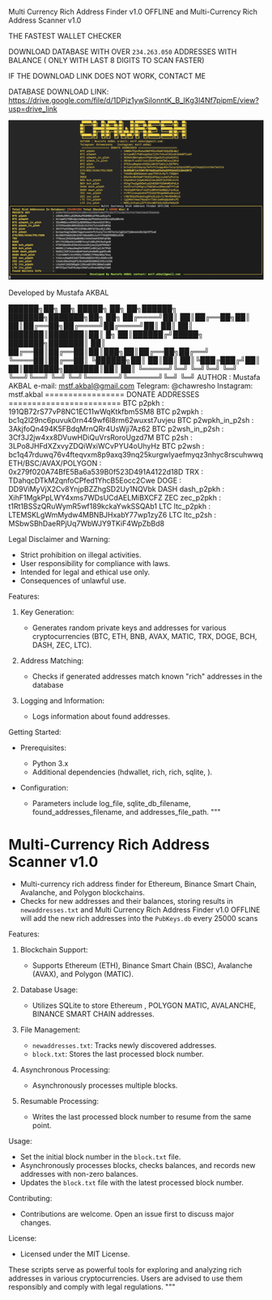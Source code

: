  Multi Currency Rich Address Finder v1.0 OFFLINE  and  Multi-Currency Rich Address Scanner v1.0 

 
THE FASTEST WALLET CHECKER


DOWNLOAD DATABASE WITH OVER `234.263.050`  ADDRESSES WITH BALANCE ( ONLY WITH LAST 8 DIGITS TO SCAN FASTER)

IF THE DOWNLOAD LINK DOES NOT WORK, CONTACT ME

DATABASE DOWNLOAD LINK: https://drive.google.com/file/d/1DPjz1ywSiIonntK_B_IKg3l4Nf7pipmE/view?usp=drive_link

![Alt text](https://github.com/chawresh/Multi-Currency-Rich-Address-Finder-v1.0/blob/fd81b6ff20e870f93960c13290684c81a3df0eef/screenshot.png)


Developed by Mustafa AKBAL 

  ██████╗██╗  ██╗ █████╗ ██╗    ██╗██████╗ ███████╗███████╗██╗  ██╗
 ██╔════╝██║  ██║██╔══██╗██║    ██║██╔══██╗██╔════╝██╔════╝██║  ██║
 ██║     ███████║███████║██║ █╗ ██║██████╔╝█████╗  ███████╗███████║
 ██║     ██╔══██║██╔══██║██║███╗██║██╔══██╗██╔══╝  ╚════██║██╔══██║
 ╚██████╗██║  ██║██║  ██║╚███╔███╔╝██║  ██║███████╗███████║██║  ██║
  ╚═════╝╚═╝  ╚═╝╚═╝  ╚═╝ ╚══╝╚══╝ ╚═╝  ╚═╝╚══════╝╚══════╝╚═╝  ╚═╝
 AUTHOR : Mustafa AKBAL e-mail: mstf.akbal@gmail.com 
 Telegram: @chawresho   Instagram: mstf.akbal
  ================= DONATE ADDRESSES ========================
 BTC p2pkh                : 191QB72rS77vP8NC1EC11wWqKtkfbm5SM8
 BTC p2wpkh               : bc1q2l29nc6puvuk0rn449wf6l8rm62wuxst7uvjeu
 BTC p2wpkh_in_p2sh       : 3AkjfoQn494K5FBdqMrnQRr4UsWji7Az62
 BTC p2wsh_in_p2sh        : 3Cf3J2jw4xx8DVuwHDiQuVrsRoroUgzd7M
 BTC p2sh                 : 3LPo8JHFdXZxvyZDQiWxiWCvPYU4oUhyHz
 BTC p2wsh                : bc1q47rduwq76v4fteqvxm8p9axq39nq25kurgwlyaefmyqz3nhyc8rscuhwwq
 ETH/BSC/AVAX/POLYGON     : 0x279f020A74BfE5Ba6a539B0f523D491A4122d18D
 TRX                      : TDahqcDTkM2qnfoCPfed1YhcB5Eocc2Cwe
 DOGE                     : DD9ViMyVjX2Cv8YnjpBZZhgSD2Uy1NQVbk
 DASH dash_p2pkh          : XihF1MgkPpLWY4xms7WDsUCdAELMiBXCFZ
 ZEC zec_p2pkh            : t1Rt1BSSzQRuWymR5wf189kckaYwkSSQAb1
 LTC ltc_p2pkh            : LTEMSKLgWmMydw4MBNBJHxabY77wp1zyZ6
 LTC ltc_p2sh             : MSbwSBhDaeRPjUq7WbWJY9TKiF4WpZbBd8

Legal Disclaimer and Warning:
- Strict prohibition on illegal activities.
- User responsibility for compliance with laws.
- Intended for legal and ethical use only.
- Consequences of unlawful use.

Features:
1. Key Generation:
   - Generates random private keys and addresses for various cryptocurrencies (BTC, ETH, BNB, AVAX, MATIC, TRX, DOGE, BCH, DASH, ZEC, LTC).
   
2. Address Matching:
   - Checks if generated addresses match known "rich" addresses in the database

3. Logging and Information:
   - Logs information about found addresses.

Getting Started:
- Prerequisites:
  - Python 3.x
  - Additional dependencies (hdwallet, rich, rich, sqlite, ).


- Configuration:
  - Parameters include log_file, sqlite_db_filename, found_addresses_filename, and addresses_file_path.
"""

# Multi-Currency Rich Address Scanner v1.0


- Multi-currency rich address finder for Ethereum, Binance Smart Chain, Avalanche, and Polygon blockchains.
- Checks for new addresses and their balances, storing results in `newaddresses.txt` and  Multi Currency Rich Address Finder v1.0 OFFLINE will add the new rich addresses into the `PubKeys.db` every 25000 scans

Features:
1. Blockchain Support:
   - Supports Ethereum (ETH), Binance Smart Chain (BSC), Avalanche (AVAX), and Polygon (MATIC).

2. Database Usage:
   - Utilizes SQLite to store Ethereum , POLYGON MATIC, AVALANCHE, BINANCE SMART CHAIN addresses.

3. File Management:
   - `newaddresses.txt`: Tracks newly discovered addresses.
   - `block.txt`: Stores the last processed block number.

4. Asynchronous Processing:
   - Asynchronously processes multiple blocks.

5. Resumable Processing:
   - Writes the last processed block number to resume from the same point.

Usage:
- Set the initial block number in the `block.txt` file.
- Asynchronously processes blocks, checks balances, and records new addresses with non-zero balances.
- Updates the `block.txt` file with the latest processed block number.

Contributing:
- Contributions are welcome. Open an issue first to discuss major changes.

License:
- Licensed under the MIT License.



These scripts serve as powerful tools for exploring and analyzing rich addresses in various cryptocurrencies. Users are advised to use them responsibly and comply with legal regulations.
"""
